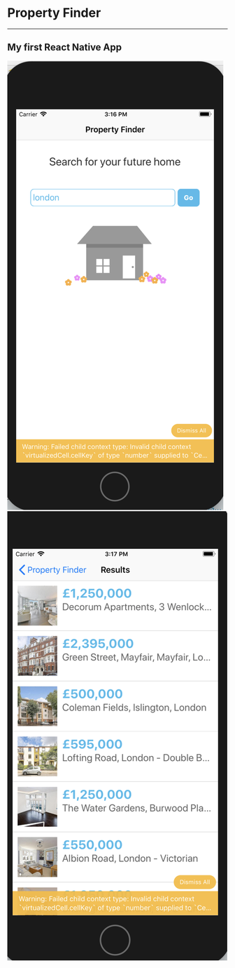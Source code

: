 # Property Finder
--------
## My first React Native App

<img src="./Resources/App1.png">

<img src="./Resources/App2.png">